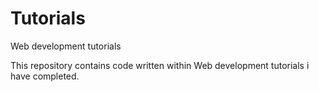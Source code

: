 # Tutorials
Web development tutorials

This repository contains code written within Web development tutorials i have completed.
